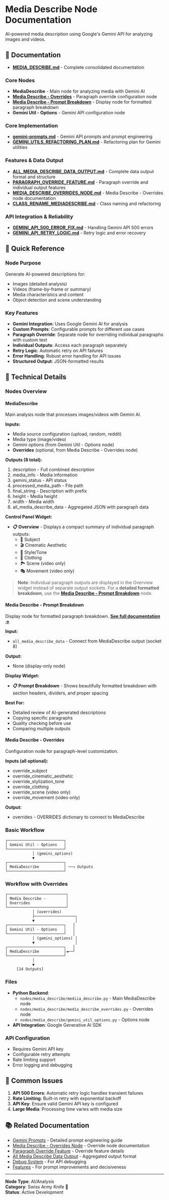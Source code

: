 # Media Describe Node Documentation

AI-powered media description using Google's Gemini API for analyzing images and videos.

## 📄 Documentation

- **[MEDIA_DESCRIBE.md](MEDIA_DESCRIBE.md)** - Complete consolidated documentation
### Core Nodes

- **MediaDescribe** - Main node for analyzing media with Gemini AI
- **[Media Describe - Overrides](MEDIA_DESCRIBE_OVERRIDES_NODE.md)** - Paragraph override configuration node
- **[Media Describe - Prompt Breakdown](PROMPT_BREAKDOWN_NODE.md)** - Display node for formatted paragraph breakdown
- **Gemini Util - Options** - Gemini API configuration node

### Core Implementation

- **[gemini-prompts.md](gemini-prompts.md)** - Gemini API prompts and prompt engineering
- **[GEMINI_UTILS_REFACTORING_PLAN.md](GEMINI_UTILS_REFACTORING_PLAN.md)** - Refactoring plan for Gemini utilities

### Features & Data Output

- **[ALL_MEDIA_DESCRIBE_DATA_OUTPUT.md](ALL_MEDIA_DESCRIBE_DATA_OUTPUT.md)** - Complete data output format and structure
- **[PARAGRAPH_OVERRIDE_FEATURE.md](PARAGRAPH_OVERRIDE_FEATURE.md)** - Paragraph override and individual output features
- **[MEDIA_DESCRIBE_OVERRIDES_NODE.md](MEDIA_DESCRIBE_OVERRIDES_NODE.md)** - Media Describe - Overrides node documentation
- **[CLASS_RENAME_MEDIADESCRIBE.md](CLASS_RENAME_MEDIADESCRIBE.md)** - Class naming and refactoring

### API Integration & Reliability

- **[GEMINI_API_500_ERROR_FIX.md](GEMINI_API_500_ERROR_FIX.md)** - Handling Gemini API 500 errors
- **[GEMINI_API_RETRY_LOGIC.md](GEMINI_API_RETRY_LOGIC.md)** - Retry logic and error recovery

## 🎯 Quick Reference

### Node Purpose

Generate AI-powered descriptions for:

- Images (detailed analysis)
- Videos (frame-by-frame or summary)
- Media characteristics and content
- Object detection and scene understanding

### Key Features

- **Gemini Integration**: Uses Google Gemini AI for analysis
- **Custom Prompts**: Configurable prompts for different use cases
- **Paragraph Override**: Separate node for overriding individual paragraphs with custom text
- **Individual Outputs**: Access each paragraph separately
- **Retry Logic**: Automatic retry on API failures
- **Error Handling**: Robust error handling for API issues
- **Structured Output**: JSON-formatted results

## 🔧 Technical Details

### Nodes Overview

#### MediaDescribe

Main analysis node that processes images/videos with Gemini AI.

**Inputs:**

- Media source configuration (upload, random, reddit)
- Media type (image/video)
- Gemini options (from Gemini Util - Options node)
- **Overrides** (optional, from Media Describe - Overrides node)

**Outputs (8 total):**

1. description - Full combined description
2. media_info - Media information
3. gemini_status - API status
4. processed_media_path - File path
5. final_string - Description with prefix
6. height - Media height
7. width - Media width
8. all_media_describe_data - Aggregated JSON with paragraph data

**Control Panel Widget:**

- **📋 Overview** - Displays a compact summary of individual paragraph outputs:
    - 🎯 Subject
    - 🎬 Cinematic Aesthetic
    - 🎨 Style/Tone
    - 👔 Clothing
    - 🏞️ Scene (video only)
    - 🎭 Movement (video only)

> **Note**: Individual paragraph outputs are displayed in the Overview widget instead of separate output sockets. For a **detailed formatted breakdown**, use the **[Media Describe - Prompt Breakdown](PROMPT_BREAKDOWN_NODE.md)** node.

#### Media Describe - Prompt Breakdown

Display node for formatted paragraph breakdown. **[See full documentation →](PROMPT_BREAKDOWN_NODE.md)**

**Input:**

- `all_media_describe_data` - Connect from MediaDescribe output (socket 8)

**Output:**

- None (display-only node)

**Display Widget:**

- **📋 Prompt Breakdown** - Shows beautifully formatted breakdown with section headers, dividers, and proper spacing

**Best For:**

- Detailed review of AI-generated descriptions
- Copying specific paragraphs
- Quality checking before use
- Comparing multiple outputs

#### Media Describe - Overrides

Configuration node for paragraph-level customization.

**Inputs (all optional):**

- override_subject
- override_cinematic_aesthetic
- override_stylization_tone
- override_clothing
- override_scene (video only)
- override_movement (video only)

**Output:**

- overrides - OVERRIDES dictionary to connect to MediaDescribe

### Basic Workflow

```
┌─────────────────────────┐
│ Gemini Util - Options   │
└─────────────────────────┘
            │ (gemini_options)
            ▼
┌─────────────────────────┐
│ MediaDescribe           │ ──→ Outputs
└─────────────────────────┘
```

### Workflow with Overrides

```
┌──────────────────────────┐
│ Media Describe -         │
│ Overrides                │
└──────────────────────────┘
            │ (overrides)
            ├──────────────────┐
            ▼                  │
┌─────────────────────────┐   │
│ Gemini Util - Options   │   │
└─────────────────────────┘   │
            │ (gemini_options) │
            ▼                  │
┌─────────────────────────┐   │
│ MediaDescribe           │◄──┘
└─────────────────────────┘
            │
            ▼
     [14 Outputs]
```

### Files

- **Python Backend**:
    - `nodes/media_describe/mediia_describe.py` - Main MediaDescribe node
    - `nodes/media_describe/media_describe_overrides.py` - Overrides node
    - `nodes/media_describe/gemini_util_options.py` - Options node
- **API Integration**: Google Generative AI SDK

### API Configuration

- Requires Gemini API key
- Configurable retry attempts
- Rate limiting support
- Error logging and debugging

## 🐛 Common Issues

1. **API 500 Errors**: Automatic retry logic handles transient failures
2. **Rate Limiting**: Built-in retry with exponential backoff
3. **API Key**: Ensure valid Gemini API key is configured
4. **Large Media**: Processing time varies with media size

## 📚 Related Documentation

- [Gemini Prompts](gemini-prompts.md) - Detailed prompt engineering guide
- [Media Describe - Overrides Node](MEDIA_DESCRIBE_OVERRIDES_NODE.md) - Override node documentation
- [Paragraph Override Feature](PARAGRAPH_OVERRIDE_FEATURE.md) - Override feature details
- [All Media Describe Data Output](ALL_MEDIA_DESCRIBE_DATA_OUTPUT.md) - Aggregated output format
- [Debug System](../../infrastructure/debug/) - For API debugging
- [Features](../../features/) - For prompt improvements and decisiveness

---

**Node Type**: AI/Analysis  
**Category**: Swiss Army Knife 🔪  
**Status**: Active Development